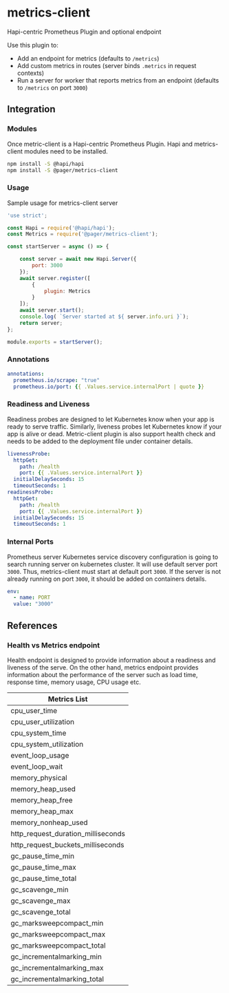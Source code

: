 # metrics-client
Hapi-centric Prometheus Plugin and optional endpoint

Use this plugin to:
- Add an endpoint for metrics (defaults to `/metrics`)
- Add custom metrics in routes (server binds `.metrics` in request contexts)
- Run a server for worker that reports metrics from an endpoint (defaults to `/metrics` on port `3000`)

## Integration 

### Modules

Once metric-client is a Hapi-centric Prometheus Plugin. Hapi and metrics-client modules need to be installed.

```bash
npm install -S @hapi/hapi
npm install -S @pager/metrics-client
```
### Usage 

Sample usage for metrics-client server 

```js
'use strict';

const Hapi = require('@hapi/hapi');
const Metrics = require('@pager/metrics-client');

const startServer = async () => {

    const server = await new Hapi.Server({
        port: 3000
    });
    await server.register([
        {
            plugin: Metrics
        }
    ]);
    await server.start();
    console.log( `Server started at ${ server.info.uri }`);
    return server;
};

module.exports = startServer();
```

### Annotations

```yaml
annotations:
  prometheus.io/scrape: "true"
  prometheus.io/port: {{ .Values.service.internalPort | quote }}
```

### Readiness and Liveness

Readiness probes are designed to let Kubernetes know when your app is ready to serve traffic. Similarly, liveness probes let Kubernetes know if your app is alive or dead. Metric-client plugin is also support health check and needs to be added to the deployment file under container details. 

```yaml
livenessProbe:
  httpGet:
    path: /health
    port: {{ .Values.service.internalPort }} 
  initialDelaySeconds: 15
  timeoutSeconds: 1
readinessProbe:
  httpGet:
    path: /health
    port: {{ .Values.service.internalPort }}
  initialDelaySeconds: 15
  timeoutSeconds: 1
```

### Internal Ports 

Prometheus server Kubernetes service discovery configuration is going to search running server on kubernetes cluster. It will use  default server port `3000`. Thus, metrics-client must start at default port `3000`. If the server is not already running on port `3000`, it should be added on containers details.  

```yaml
env:
  - name: PORT
  value: "3000"
```

## References

### Health vs Metrics endpoint

Health endpoint is designed to provide information about a readiness and liveness of the serve. On the other hand, metrics endpoint provides information about the performance of the server such as load time, response time, memory usage, CPU usage etc. 


| Metrics List|
|---|
|cpu_user_time|
|cpu_user_utilization|
|cpu_system_time|
|cpu_system_utilization|
|event_loop_usage|
|event_loop_wait|
|memory_physical|
|memory_heap_used|
|memory_heap_free|
|memory_heap_max|
|memory_nonheap_used|
|http_request_duration_milliseconds|
|http_request_buckets_milliseconds|
|gc_pause_time_min|
|gc_pause_time_max|
|gc_pause_time_total|
|gc_scavenge_min|
|gc_scavenge_max|
|gc_scavenge_total|
|gc_marksweepcompact_min|
|gc_marksweepcompact_max|
|gc_marksweepcompact_total|
|gc_incrementalmarking_min|
|gc_incrementalmarking_max|
|gc_incrementalmarking_total|

